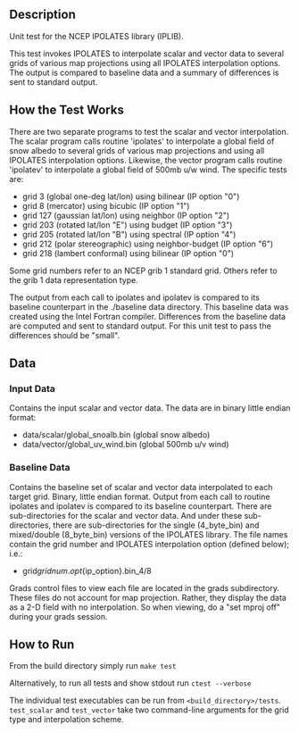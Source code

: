 ## Description

Unit test for the NCEP IPOLATES library (IPLIB).

This test invokes IPOLATES to interpolate scalar and
vector data to several grids of various map projections
using all IPOLATES interpolation options.  The output 
is compared to baseline data and a summary of differences is
sent to standard output.


## How the Test Works

There are two separate programs to test the scalar and vector interpolation.
The scalar program calls routine 'ipolates' to interpolate a global field
of snow albedo to several grids of various map projections and
using all IPOLATES interpolation options.  Likewise, the vector program
calls routine 'ipolatev' to interpolate a global field of 500mb u/w wind.
The specific tests are:

  - grid 3 (global one-deg lat/lon) using bilinear (IP option "0")
  - grid 8 (mercator) using bicubic (IP option "1")
  - grid 127 (gaussian lat/lon) using neighbor (IP option "2")
  - grid 203 (rotated lat/lon "E") using budget (IP option "3")
  - grid 205 (rotated lat/lon "B") using spectral (IP option "4")
  - grid 212 (polar stereographic) using neighbor-budget (IP option "6")
  - grid 218 (lambert conformal) using bilinear (IP option "0")

Some grid numbers refer to an NCEP grib 1 standard grid.  Others
refer to the grib 1 data representation type.

The output from each call to ipolates and ipolatev is compared to its
baseline counterpart in the ./baseline data directory.  This baseline 
data was created using the Intel Fortran compiler.  Differences from
the baseline data are computed and sent to standard output. For this
unit test to pass the differences should be "small".


## Data

### Input Data
Contains the input scalar and vector data.  The 
data are in binary little endian format:

  - data/scalar/global_snoalb.bin    (global snow albedo)
  - data/vector/global_uv_wind.bin   (global 500mb u/v wind)

### Baseline Data
Contains the baseline set of scalar and vector data 
interpolated to each target grid. Binary, little endian
format.  Output from each call to routine ipolates and
ipolatev is compared to its baseline counterpart.  There
are sub-directories for the scalar and vector data.
And under these sub-directories, there are sub-directories
for the single (4_byte_bin) and mixed/double (8_byte_bin)
versions of the IPOLATES library.  The file names
contain the grid number and IPOLATES interpolation
option (defined below); i.e.:

- grid${gridnum}.opt${ip_option}.bin_4/8

Grads control files to view each file are located in the
grads subdirectory.  These files do not account
for map projection.  Rather, they display the data
as a 2-D field with no interpolation.  So when
viewing, do a "set mproj off" during your grads session.
                  

## How to Run

From the build directory simply run `make test`

Alternatively, to run all tests and show stdout run `ctest --verbose`

The individual test executables can be run from `<build_directory>/tests`. `test_scalar` and `test_vector` take two command-line arguments for the grid type and interpolation scheme.


